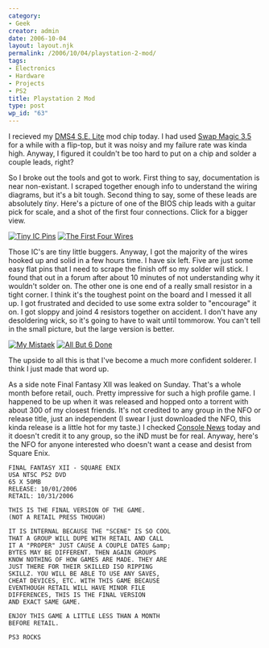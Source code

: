 ```yaml
---
category:
- Geek
creator: admin
date: 2006-10-04
layout: layout.njk
permalink: /2006/10/04/playstation-2-mod/
tags:
- Electronics
- Hardware
- Projects
- PS2
title: Playstation 2 Mod
type: post
wp_id: "63"
---
```


 I recieved my [DMS4 S.E. Lite](http://www.dms3.com/dms4se/index.html) mod chip today. I had used [Swap Magic 3.5](http://www.swapmagic3.com/) for a while with a flip-top, but it was noisy and my failure rate was kinda high.  Anyway, I figured it couldn't be too hard to put on a chip and solder a couple leads, right?

So I broke out the tools and got to work.  First thing to say, documentation is near non-existant.  I scraped together enough info to understand the wiring diagrams, but it's a bit tough.  Second thing to say, some of these leads are absolutely _tiny_.  Here's a picture of one of the BIOS chip leads with a guitar pick for scale, and a shot of the first four connections. Click for a bigger view.

[![Tiny IC Pins](https://static.velvetcache.org/pages/2006/10/04/playstation-2-mod/pick_scale_sm.JPG)](https://static.velvetcache.org/pages/2006/10/04/playstation-2-mod/pick_scale_lg.JPG) [![The First Four Wires](https://static.velvetcache.org/pages/2006/10/04/playstation-2-mod/first_four_sm.jpg)](https://static.velvetcache.org/pages/2006/10/04/playstation-2-mod/first_four_lg.JPG)

Those IC's are tiny little buggers.  Anyway, I got the majority of the wires hooked up and solid in a few hours time.  I have six left. Five are just some easy flat pins that I need to scrape the finish off so my solder will stick. I found that out in a forum after about 10 minutes of not understanding why it wouldn't solder on.  The other one is one end of a really small resistor in a tight corner. I think it's the toughest point on the board and I messed it all up.  I got frustrated and decided to use some extra solder to "encourage" it on.  I got sloppy and joind 4 resistors together on accident.  I don't have any desoldering wick, so it's going to have to wait until tommorow. You can't tell in the small picture, but the large version is better.

[![My Mistaek](https://static.velvetcache.org/pages/2006/10/04/playstation-2-mod/blunder_sm.jpg)](https://static.velvetcache.org/pages/2006/10/04/playstation-2-mod/blunder_lg.jpg) [![All But 6 Done](https://static.velvetcache.org/pages/2006/10/04/playstation-2-mod/done_sm.jpg)](https://static.velvetcache.org/pages/2006/10/04/playstation-2-mod/done_lg.jpg)

The upside to all this is that I've become a much more confident solderer. I think I just made that word up.

As a side note Final Fantasy XII was leaked on Sunday.  That's a whole month before retail, ouch.  Pretty impressive for such a high profile game.  I happened to be up when it was released and hopped onto a torrent with about 300 of my closest friends.  It's not credited to any group in the NFO or release title, just an independent (I swear I just downloaded the NFO, this kinda release is a little hot for my taste.)  I checked [Console News](http://console-news.org/) today and it doesn't credit it to any group, so the iND must be for real.  Anyway, here's the NFO for anyone interested who doesn't want a cease and desist from Square Enix.

```
FINAL FANTASY XII - SQUARE ENIX
USA NTSC PS2 DVD
65 X 50MB
RELEASE: 10/01/2006
RETAIL: 10/31/2006

THIS IS THE FINAL VERSION OF THE GAME.
(NOT A RETAIL PRESS THOUGH)

IT IS INTERNAL BECAUSE THE "SCENE" IS SO COOL
THAT A GROUP WILL DUPE WITH RETAIL AND CALL
IT A "PROPER" JUST CAUSE A COUPLE DATES &amp;
BYTES MAY BE DIFFERENT. THEN AGAIN GROUPS
KNOW NOTHING OF HOW GAMES ARE MADE. THEY ARE
JUST THERE FOR THEIR SKILLED ISO RIPPING
SKILLZ. YOU WILL BE ABLE TO USE ANY SAVES,
CHEAT DEVICES, ETC. WITH THIS GAME BECAUSE
EVENTHOUGH RETAIL WILL HAVE MINOR FILE 
DIFFERENCES, THIS IS THE FINAL VERSION
AND EXACT SAME GAME.

ENJOY THIS GAME A LITTLE LESS THAN A MONTH
BEFORE RETAIL.

PS3 ROCKS
```
